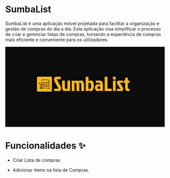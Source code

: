 


# SumbaList

SumbaList é uma aplicação móvel projetada para facilitar a organização e gestão de compras do dia a dia. Esta aplicação visa simplificar o processo de criar e gerenciar listas de compras, tornando a experiência de compras mais eficiente e conveniente para os utilizadores.

![GitHub Cards Preview](https://github.com/gquende/sumbalist/blob/develop/images/banner.png)

# Funcionalidades ✨
* Criar Lista de compras
* Adicionar items na lista de Compras.

  <br/>